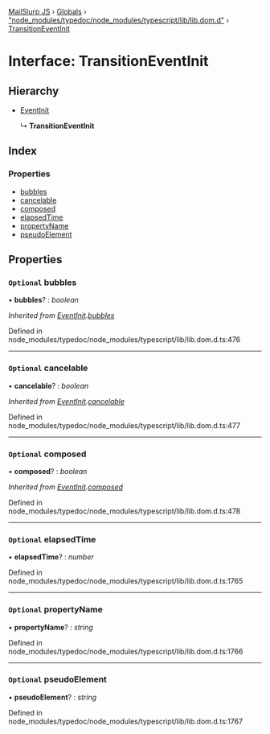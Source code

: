 [MailSlurp JS](../README.md) › [Globals](../globals.md) › ["node_modules/typedoc/node_modules/typescript/lib/lib.dom.d"](../modules/_node_modules_typedoc_node_modules_typescript_lib_lib_dom_d_.md) › [TransitionEventInit](_node_modules_typedoc_node_modules_typescript_lib_lib_dom_d_.transitioneventinit.md)

# Interface: TransitionEventInit

## Hierarchy

* [EventInit](_node_modules_typedoc_node_modules_typescript_lib_lib_dom_d_.eventinit.md)

  ↳ **TransitionEventInit**

## Index

### Properties

* [bubbles](_node_modules_typedoc_node_modules_typescript_lib_lib_dom_d_.transitioneventinit.md#optional-bubbles)
* [cancelable](_node_modules_typedoc_node_modules_typescript_lib_lib_dom_d_.transitioneventinit.md#optional-cancelable)
* [composed](_node_modules_typedoc_node_modules_typescript_lib_lib_dom_d_.transitioneventinit.md#optional-composed)
* [elapsedTime](_node_modules_typedoc_node_modules_typescript_lib_lib_dom_d_.transitioneventinit.md#optional-elapsedtime)
* [propertyName](_node_modules_typedoc_node_modules_typescript_lib_lib_dom_d_.transitioneventinit.md#optional-propertyname)
* [pseudoElement](_node_modules_typedoc_node_modules_typescript_lib_lib_dom_d_.transitioneventinit.md#optional-pseudoelement)

## Properties

### `Optional` bubbles

• **bubbles**? : *boolean*

*Inherited from [EventInit](_node_modules_typedoc_node_modules_typescript_lib_lib_dom_d_.eventinit.md).[bubbles](_node_modules_typedoc_node_modules_typescript_lib_lib_dom_d_.eventinit.md#optional-bubbles)*

Defined in node_modules/typedoc/node_modules/typescript/lib/lib.dom.d.ts:476

___

### `Optional` cancelable

• **cancelable**? : *boolean*

*Inherited from [EventInit](_node_modules_typedoc_node_modules_typescript_lib_lib_dom_d_.eventinit.md).[cancelable](_node_modules_typedoc_node_modules_typescript_lib_lib_dom_d_.eventinit.md#optional-cancelable)*

Defined in node_modules/typedoc/node_modules/typescript/lib/lib.dom.d.ts:477

___

### `Optional` composed

• **composed**? : *boolean*

*Inherited from [EventInit](_node_modules_typedoc_node_modules_typescript_lib_lib_dom_d_.eventinit.md).[composed](_node_modules_typedoc_node_modules_typescript_lib_lib_dom_d_.eventinit.md#optional-composed)*

Defined in node_modules/typedoc/node_modules/typescript/lib/lib.dom.d.ts:478

___

### `Optional` elapsedTime

• **elapsedTime**? : *number*

Defined in node_modules/typedoc/node_modules/typescript/lib/lib.dom.d.ts:1765

___

### `Optional` propertyName

• **propertyName**? : *string*

Defined in node_modules/typedoc/node_modules/typescript/lib/lib.dom.d.ts:1766

___

### `Optional` pseudoElement

• **pseudoElement**? : *string*

Defined in node_modules/typedoc/node_modules/typescript/lib/lib.dom.d.ts:1767
